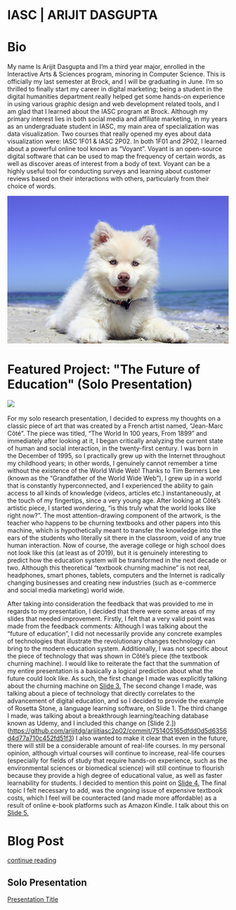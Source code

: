 # IASC | ARIJIT DASGUPTA

# Bio

My name Is Arijit Dasgupta and I’m a third year major, enrolled in the Interactive Arts & Sciences program, minoring in Computer Science. This is officially my last semester at Brock, and I will be graduating in June. I’m so thrilled to finally start my career in digital marketing; being a student in the digital humanities department really helped get some hands-on experience in using various graphic design and web development related tools, and I am glad that I learned about the IASC program at Brock. Although my primary interest lies in both social media and affiliate marketing, in my years as an undergraduate student in IASC, my main area of specialization was data visualization. Two courses that really opened my eyes about data visualization were: IASC 1F01 & IASC 2P02. In both 1F01 and 2P02, I learned about a powerful online tool known as “Voyant”. Voyant is an open-source digital software that can be used to map the frequency of certain words, as well as discover areas of interest from a body of text. Voyant can be a highly useful tool for conducting surveys and learning about customer reviews based on their interactions with others, particularly from their choice of words.

![](images/dog.jpg)

# Featured Project: "The Future of Education" (Solo Presentation)

![](https://images.boredomfiles.com/wp-content/uploads/2017/06/1-future.jpg)

For my solo research presentation, I decided to express my thoughts on a classic piece of art that was created by a French artist named, “Jean-Marc Côté”. The piece was titled, “The World In 100 years, From 1899” and immediately after looking at it, I began critically analyzing the current state of human and social interaction, in the twenty-first century. I was born in the December of 1995, so I practically grew up with the Internet throughout my childhood years; in other words, I genuinely cannot remember a time without the existence of the World Wide Web! Thanks to Tim Berners Lee (known as the “Grandfather of the World Wide Web”), I grew up in a world that is constantly hyperconnected, and I experienced the ability to gain access to all kinds of knowledge (videos, articles etc.) instantaneously, at the touch of my fingertips, since a very young age. After looking at Côté’s artistic piece, I started wondering, “is this truly what the world looks like right now?”. The most attention-drawing component of the artwork, is the teacher who happens to be churning textbooks and other papers into this machine, which is hypothetically meant to transfer the knowledge into the ears of the students who literally sit there in the classroom, void of any true human interaction. Now of course, the average college or high school does not look like this (at least as of 2019), but it is genuinely interesting to predict how the education system will be transformed in the next decade or two. Although this theoretical “textbook churning machine” is not real, headphones, smart phones, tablets, computers and the Internet is radically changing businesses and creating new industries (such as e-commerce and social media marketing) world wide.

After taking into consideration the feedback that was provided to me in regards to my presentation, I decided that there were some areas of my slides that needed improvement. Firstly, I felt that a very valid point was made from the feedback comments: Although I was talking about the “future of education”, I did not necessarily provide any concrete examples of technologies that illustrate the revolutionary changes technology can bring to the modern education system. Additionally, I was not specific about the piece of technology that was shown in Côté’s piece (the textbook churning machine). I would like to reiterate the fact that the summation of my entire presentation is a basically a logical prediction about what the future could look like. As such, the first change I made was explicitly talking about the churning machine on [Slide 3.](https://github.com/arijitdg/arijitiasc2p02/commit/e9693b5e96966f9e390778b8e71ffacceb4662fd) The second change I made, was talking about a piece of technology that directly correlates to the advancement of digital education, and so I decided to provide the example of Rosetta Stone, a language learning software, on Slide 1. The third change I made, was talking about a breakthrough learning/teaching database known as Udemy, and I included this change on [Slide 2.])(https://github.com/arijitdg/arijitiasc2p02/commit/751405165dfdd0d5d6356d4d77a710c452fd51f3) I also wanted to make it clear that even in the future, there will still be a considerable amount of real-life courses. In my personal opinion, although virtual courses will continue to increase, real-life courses (especially for fields of study that require hands-on experience, such as the environmental sciences or biomedical science) will still continue to flourish because they provide a high degree of educational value, as well as faster learnability for students. I decided to mention this point on [Slide 4.](https://github.com/arijitdg/arijitiasc2p02/commit/129ecf8e1ec480e4bf2f54574be7f397c37e1998) The final topic I felt necessary to add, was the ongoing issue of expensive textbook costs, which I feel will be counteracted (and made more affordable) as a result of online e-book platforms such as Amazon Kindle. I talk about this on [Slide 5.](https://github.com/arijitdg/arijitiasc2p02/commit/2192926fef425ea31ebdb2005fad42b960d9d5cf)

# Blog Post

[continue reading](blog)

## Solo Presentation
[Presentation Title](reveal/index.html)
